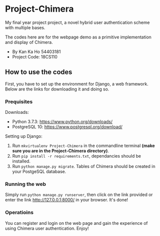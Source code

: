 # Project-Chimera
My final year project project, a novel hybrid user authentication scheme with multiple bases.

The codes here are for the webpage demo as a primitive implementation and display of Chimera.

- By Kan Ka Ho 54403181
- Project Code: 18CS110

## How to use the codes
First, you have to set up the environment for Django, a web framework. Below are the links for downloading it and doing so.

### Prequisites
Downloads:
- Python 3.7.3: https://www.python.org/downloads/
- PostgreSQL 10: https://www.postgresql.org/download/

Setting up Django:
1. Run `mkvirtualenv Project-Chimera` in the commandline terminal **(make sure you are in the Project-Chimera directory)**.
2. Run `pip install -r requirements.txt`, dependancies should be installed. 
3. Run `python manage.py migrate`. Tables of Chimera should be created in your PostgeSQL database.

### Running the web
Simply run `python manage.py runserver`, then click on the link provided or enter the link http://127.0.0.1:8000/ in your browser. It's done!

### Operatioins
You can register and login on the web page and gain the experience of using Chimera user authentication. Enjoy!

